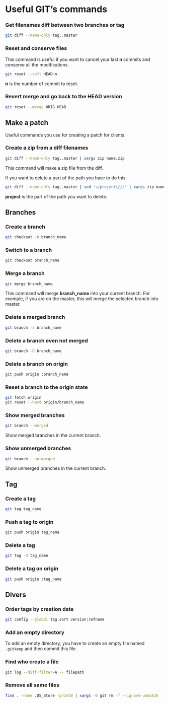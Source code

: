 # Useful GIT’s commands

### Get filenames diff between two branches or tag

```bash
git diff --name-only tag..master
```

### Reset and conserve files

This command is useful if you want to cancel your last **n** commits and conserve all the modifications.

```bash
git reset --soft HEAD~n
```

**n** is the number of commit to reset.

### Revert merge and go back to the HEAD version

```bash
git reset --merge ORIG_HEAD
```

## Make a patch

Useful commands you use for creating a patch for clients.

### Create a zip from a diff filenames

```bash
git diff --name-only tag..master | xargs zip name.zip
```

This command will make a zip file from the diff.

If you want to delete a part of the path you have to do this:

```bash
git diff --name-only tag..master | sed "s/project\///" | xargs zip name.zip
```

**project** is the part of the path you want to delete.

## Branches

### Create a branch

```bash
git checkout -b branch_name
```

### Switch to a branch

```bash
git checkout branch_name
```

### Merge a branch

```bash
git merge branch_name
```

This command will merge **branch_name** into your current branch.
For exemple, if you are on the master, this will merge the selected branch into master.

### Delete a merged branch

```bash
git branch -d branch_name
```

### Delete a branch even not merged

```bash
git branch -D branch_name
```

### Delete a branch on origin

```bash
git push origin :branch_name
```

### Reset a branch to the origin state

```bash
git fetch origin
git reset --hard origin/branch_name
```

### Show merged branches

```bash
git branch --merged
```

Show merged branches in the current branch.

### Show unmerged branches

```bash
git branch --no-merged
```

Show unmerged branches in the current branch.

## Tag

### Create a tag

```bash
git tag tag_name
```

### Push a tag to origin

```bash
git push origin tag_name
```

### Delete a tag

```bash
git tag -d tag_name
```

### Delete a tag on origin

```bash
git push origin :tag_name
```

## Divers

### Order tags by creation date

```bash
git config --global tag.sort version:refname
```

### Add an empty directory

To add an empty directory, you have to create an empty file named `.gitkeep` and then commit this file.

### Find who create a file

```bash
git log --diff-filter=A -- filepath
```

### Remove all same files

```bash
find . -name .DS_Store -print0 | xargs -0 git rm -f --ignore-unmatch
```
